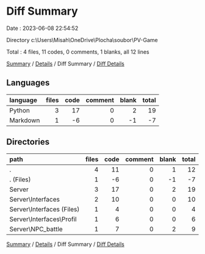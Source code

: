 # Diff Summary

Date : 2023-06-08 22:54:52

Directory c:\\Users\\Misah\\OneDrive\\Plocha\\soubor\\PV-Game

Total : 4 files,  11 codes, 0 comments, 1 blanks, all 12 lines

[Summary](results.md) / [Details](details.md) / Diff Summary / [Diff Details](diff-details.md)

## Languages
| language | files | code | comment | blank | total |
| :--- | ---: | ---: | ---: | ---: | ---: |
| Python | 3 | 17 | 0 | 2 | 19 |
| Markdown | 1 | -6 | 0 | -1 | -7 |

## Directories
| path | files | code | comment | blank | total |
| :--- | ---: | ---: | ---: | ---: | ---: |
| . | 4 | 11 | 0 | 1 | 12 |
| . (Files) | 1 | -6 | 0 | -1 | -7 |
| Server | 3 | 17 | 0 | 2 | 19 |
| Server\\Interfaces | 2 | 10 | 0 | 0 | 10 |
| Server\\Interfaces (Files) | 1 | 4 | 0 | 0 | 4 |
| Server\\Interfaces\\Profil | 1 | 6 | 0 | 0 | 6 |
| Server\\NPC_battle | 1 | 7 | 0 | 2 | 9 |

[Summary](results.md) / [Details](details.md) / Diff Summary / [Diff Details](diff-details.md)